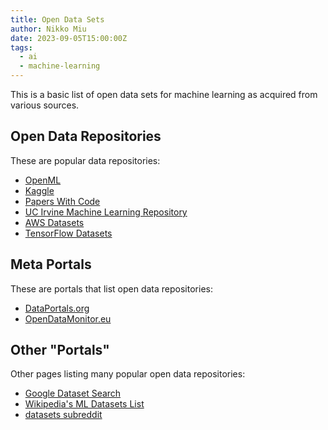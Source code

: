 ```yaml
---
title: Open Data Sets
author: Nikko Miu
date: 2023-09-05T15:00:00Z
tags:
  - ai
  - machine-learning
---
```


This is a basic list of open data sets for machine learning as acquired from various sources.

<!--more-->

## Open Data Repositories

These are popular data repositories:

- [OpenML](https://openml.org)
- [Kaggle](https://kaggle.com/)
- [Papers With Code](https://paperswithcode.com)
- [UC Irvine Machine Learning Repository](https://archive.ics.uci.edu/)
- [AWS Datasets](https://registry.opendata.aws)
- [TensorFlow Datasets](https://tensorflow.org/datasets)

## Meta Portals

These are portals that list open data repositories:

- [DataPortals.org](https://dataportals.org)
- [OpenDataMonitor.eu](https://opendatamonitor.eu)

## Other "Portals"

Other pages listing many popular open data repositories:

- [Google Dataset Search](https://datasetsearch.research.google.com)
- [Wikipedia's ML Datasets List](https://en.m.wikipedia.org/wiki/List_of_datasets_for_machine-learning_research)
- [datasets subreddit](https://reddit.com/r/datasets/)

